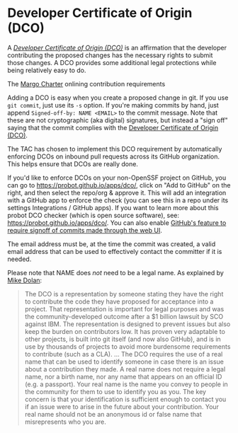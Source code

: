 # Developer Certificate of Origin (DCO)

A [*Developer Certificate of Origin (DCO)*](https://developercertificate.org/)
is an affirmation that the developer contributing the proposed changes
has the necessary rights to submit those changes.
A DCO provides some additional legal protections while being
relatively easy to do.

The [Margo Charter](https://github.com/margo/Margo-collaboration/blob/main/non-executable-margo-membership-agremeent.pdf) onlining contribution requirements

Adding a DCO is easy when you create a proposed change in git.
If you use `git commit`, just use its `-s` option. If you're making commits
by hand, just append `Signed-off-by: NAME <EMAIL>` to the commit message.
Note that these are not cryptographic (aka digital) signatures, but
instead a "sign off" saying that the commit complies with the
[Developer Certificate of Origin (DCO)](https://developercertificate.org/).

The TAC has chosen to implement this DCO requirement by automatically
enforcing DCOs on inbound pull requests across its GitHub organization.
This helps ensure that DCOs are really done.

If you'd like to enforce DCOs on your non-OpenSSF project on GitHub, you can
go to <https://probot.github.io/apps/dco/>,
click on "Add to GitHub" on the right,
and then select the repo/org & approve it.
This will add an integration with a GitHub app to enforce the check
(you can see this in a repo under its settings
Integrations / GitHub apps).
If you want to learn more about this probot DCO checker (which is
open source software), see:
<https://probot.github.io/apps/dco/>.
You can also enable
[GitHub's feature to require signoff of commits made through the web UI](https://github.blog/changelog/2022-06-08-admins-can-require-sign-off-on-web-based-commits/).


The email address must be, at the time the commit was created,
a valid email address that can be used to effectively contact
the committer if it is needed.

Please note that NAME does *not* need to be a legal name.
As explained by [Mike Dolan](https://github.com/cncf/foundation/issues/383#issuecomment-1178254458):

> The DCO is a representation by someone stating they have the right to contribute the code they have proposed for acceptance into a project. That representation is important for legal purposes and was the community-developed outcome after a $1 billion lawsuit by SCO against IBM. The representation is designed to prevent issues but also keep the burden on contributors low. It has proven very adaptable to other projects, is built into git itself (and now also GitHub), and is in use by thousands of projects to avoid more burdensome requirements to contribute (such as a CLA).
> ...
> The DCO requires the use of a real name that can be used to identify someone in case there is an issue about a contribution they made. A real name does not require a legal name, nor a birth name, nor any name that appears on an official ID (e.g. a passport). Your real name is the name you convey to people in the community for them to use to identify you as you. The key concern is that your identification is sufficient enough to contact you if an issue were to arise in the future about your contribution. Your real name should not be an anonymous id or false name that misrepresents who you are.
